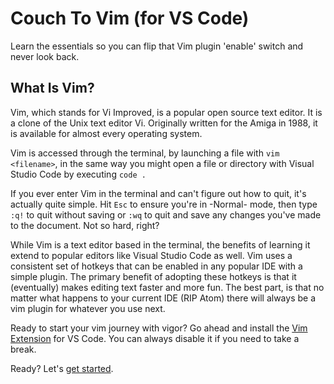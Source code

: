 # Couch To Vim (for VS Code)
Learn the essentials so you can flip that Vim plugin 'enable' switch and never look back.

## What Is Vim?
Vim, which stands for Vi Improved, is a popular open source text editor.
It is a clone of the Unix text editor Vi.
Originally written for the Amiga in 1988, it is available for almost every operating system.

Vim is accessed through the terminal, by launching a file with `vim <filename>`, in the same way you might open a file or directory with Visual Studio Code by executing `code .`

If you ever enter Vim in the terminal and can't figure out how to quit, it's actually quite simple.
Hit `Esc` to ensure you're in -Normal- mode, then type `:q!` to quit without saving or `:wq` to quit and save any changes you've made to the document. Not so hard, right?

While Vim is a text editor based in the terminal, the benefits of learning it extend to popular editors like Visual Studio Code as well.
Vim uses a consistent set of hotkeys that can be enabled in any popular IDE with a simple plugin.
The primary benefit of adopting these hotkeys is that it (eventually) makes editing text faster and more fun.
The best part, is that no matter what happens to your current IDE (RIP Atom) there will always be a vim plugin for whatever you use next.

Ready to start your vim journey with vigor?
Go ahead and install the [Vim Extension](https://marketplace.visualstudio.com/items?itemName=vscodevim.vim) for VS Code.
You can always disable it if you need to take a break.

Ready? Let's [get started](/stage_1.md).